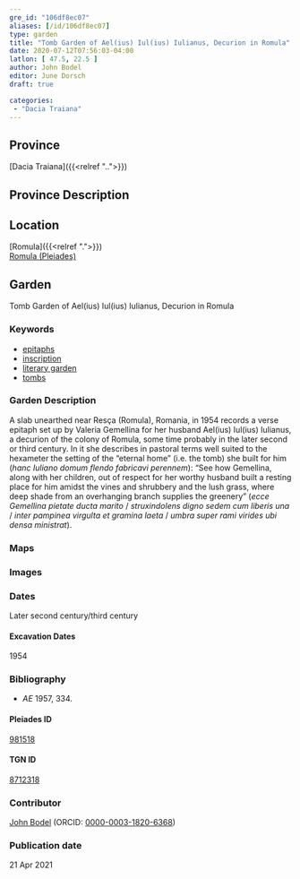 ```yaml
---
gre_id: "106df8ec07"
aliases: [/id/106df8ec07]
type: garden
title: "Tomb Garden of Ael(ius) Iul(ius) Iulianus, Decurion in Romula"
date: 2020-07-12T07:56:03-04:00
latlon: [ 47.5, 22.5 ]
author: John Bodel
editor: June Dorsch
draft: true

categories:
 - "Dacia Traiana"
---
```


## Province

[Dacia Traiana]({{<relref "..">}})  

## Province Description


## Location

[Romula]({{<relref ".">}}) \
[Romula (Pleiades)](https://pleiades.stoa.org/places/981518)

<!--### Location Description-->

<!-- LEAVE THIS BLANK FOR NOW -->

<!--## Sublocation-->

<!--
[AREA WITHIN LOCATION, LIKE “PALATINE HILL”](GEOREFERENCE LINK)
A sublocation is any area larger than an individual garden, but located within a location. I would always try to include a link to a controlled vocabulary here if possible. This ID may well be different from the Garden ID, e.g., Pompeii versus a Garden in one of the houses which has its own Pleiades ID.
-->

<!--### Sublocation Description-->

<!-- DESCRIPTION -->

## Garden

Tomb Garden of Ael(ius) Iul(ius) Iulianus, Decurion in Romula

### Keywords

- [epitaphs](http://vocab.getty.edu/page/aat/300028729)
- [inscription](#)
- [literary garden](#)
- [tombs](http://vocab.getty.edu/page/aat/300005926)

### Garden Description

A slab unearthed near Resça (Romula), Romania, in 1954 records a verse epitaph set up by Valeria Gemellina for her husband Ael(ius) Iul(ius) Iulianus, a decurion of the colony of Romula, some time probably in the later second or third century. In it she describes in pastoral terms well suited to the hexameter the setting of the “eternal home” (i.e. the tomb) she built for him (*hanc Iuliano domum flendo fabricavi perennem*): “See how Gemellina, along with her children, out of respect for her worthy husband built a resting place for him amidst the vines and shrubbery and the lush grass, where deep shade from an overhanging branch supplies the greenery” (*ecce Gemellina pietate ducta marito* / *struxindolens digno sedem cum liberis una* / *inter pampinea virgulta et gramina laeta* / *umbra super rami virides ubi densa ministrat*).

### Maps

<!--
{{< image src="FILENAME" alt="ALT_TEXT" title="CAPTION" >}}
-->

<!--### Plans-->

<!--
{{< image src="FILENAME" alt="ALT_TEXT" title="CAPTION" >}}
-->

### Images

<!--
{{< image src="FILENAME" alt="ALT_TEXT" title="CAPTION" >}}
-->

### Dates

Later second century/third century

#### Excavation Dates

1954

### Bibliography

* *AE* 1957, 334.

<!--#### Periodo ID-->

<!-- [PERIODO_ID](https://pleiades.stoa.org/places/PLEIADES_ID) -->

#### Pleiades ID

[981518](https://pleiades.stoa.org/places/981518)

#### TGN ID

[8712318](http://vocab.getty.edu/page/tgn/8712318)

### Contributor

[John Bodel](https://www.brown.edu/academics/history/people/john-bodel) (ORCID: [0000-0003-1820-6368](https://orcid.org/0000-0003-1820-6368))

### Publication date


21 Apr 2021

<!--### Related articles-->

<!-- Links to other related articles. Leave blank for now -->